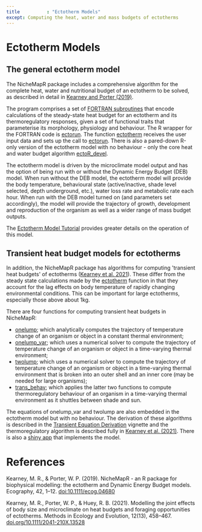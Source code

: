 ```yaml
---
title          : "Ectotherm Models"
except: Computing the heat, water and mass budgets of ectotherms
---
```

<h1>Ectotherm Models</h1>
<p>
<h2>The general ectotherm model</h2>
<p>
The NicheMapR package includes a comprehensive algorithm for the complete heat, water and nutritional budget of an ectotherm to be solved, as described in detail in <a href="https://doi:10.1111/ecog.04680">Kearney and Porter (2019)</a>.
<p>
The program comprises a set of <a href="https://github.com/mrke/NicheMapR/tree/master/src">FORTRAN subroutines</a> that encode calculations of the steady-state heat budget for an ectotherm and its thermoregulatory responses, given a set of functional traits that parameterise its morphology, physiology and behaviour. The R wrapper for the FORTRAN code is <a href="https://github.com/mrke/NicheMapR/blob/master/R/ectorun.R">ectorun</a>. The function <a href="https://github.com/mrke/NicheMapR/blob/master/R/ectotherm.R">ectotherm</a> receives the user input data and sets up the call to <a href="https://github.com/mrke/NicheMapR/blob/master/R/ectorun.R">ectorun</a>. There is also a pared-down R-only version of the ectotherm model with no behaviour - only the core heat and water budget algorithm <a href="https://github.com/mrke/NicheMapR/blob/master/R/ectoR_devel.R">ectoR_devel</a>.
<p>
The ectotherm model is driven by the microclimate model output and has the option of being run with or without the Dynamic Energy Budget (DEB) model. When run without the DEB model, the ectotherm model will provide the body temperature, behavioural state (active/inactive, shade level selected, depth underground, etc.), water loss rate and metabolic rate each hour. When run with the DEB model turned on (and parameters set accordingly), the model will provide the trajectory of growth, development and reproduction of the organism as well as a wider range of mass budget outputs.
<p>
The <a href="/NicheMapR/inst/doc/ectotherm-model-tutorial">Ectotherm Model Tutorial</a> provides greater details on the operation of this model.
<p>
<h2>Transient heat budget models for ectotherms</h2>
<p>
In addition, the NicheMapR package has algorithms for computing 'transient heat budgets' of ectotherms (<a href="https://doi.org/10.1111/2041-210X.13528">Kearney et al. 2021</a>). These differ from the steady state calculations made by the <a href="https://github.com/mrke/NicheMapR/blob/master/R/ectotherm.R">ectotherm</a> function in that they account for the lag effects on body temperature of rapidly changing environmental conditions. This can be important for large ectotherms, especially those above about 1kg.
<p>
There are four functions for computing transient heat budgets in NicheMapR:

<ul>
<li><a href="https://github.com/mrke/NicheMapR/blob/master/R/onelump.R">onelump</a>; which analytically computes the trajectory of temperature change of an organism or object in a constant thermal environment;</li>
<li><a href="https://github.com/mrke/NicheMapR/blob/master/R/onelump_var.R">onelump_var</a>; which uses a numerical solver to compute the trajectory of temperature change of an organism or object in a time-varying thermal environment;</li>
<li><a href="https://github.com/mrke/NicheMapR/blob/master/R/twolump.R">twolump</a>; which uses a numerical solver to compute the trajectory of temperature change of an organism or object in a time-varying thermal environment that is broken into an outer shell and an inner core (may be needed for large organisms);</li>
<li><a href="https://github.com/mrke/NicheMapR/blob/master/R/trans_behav.R">trans_behav</a>; which applies the latter two functions to compute thermoregulatory behaviour of an organism in a time-varying thermal environment as it shuttles between shade and sun.</li>
</ul>
<p> The equations of onelump_var and twolump are also embedded in the ectotherm model but with no behaviour. The derivation of these algorithms is described in the <a href="/NicheMapR/inst/doc//transient_equation_derivations">Transient Equation Derivation</a> vignette and the thermoregulatory algorithm is described fully in <a href="https://doi.org/10.1111/2041-210X.13528">Kearney et al. (2021)</a>. There is also a <a href="http://bioforecasts.science.unimelb.edu.au/app_direct/ectotherm_transient/">shiny app</a> that implements the model.

<h1>References</h1>
<p>
Kearney, M. R., & Porter, W. P. (2019). NicheMapR - an R package for biophysical modelling: the ectotherm and Dynamic Energy Budget models. Ecography, 42, 1–12. <a href="https://doi:10.1111/ecog.04680">doi:10.1111/ecog.04680</a>
<p>
Kearney, M. R., Porter, W. P., & Huey, R. B. (2021). Modelling the joint effects of body size and microclimate on heat budgets and foraging opportunities of ectotherms. Methods in Ecology and Evolution, 12(13), 458–467. <a href="https://doi.org/10.1111/2041-210X.13528">doi.org/10.1111/2041-210X.13528</a>

